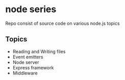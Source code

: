 # node series
Repo consist of source code on various node.js topics 

## Topics

+ Reading and Writing files
+ Event emitters
+ Node server
+ Express framework
+ Middleware

